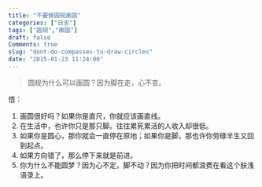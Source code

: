 ```yaml
---
title: "不要做圆规画圆"
categories: ["日志"]
tags: ["圆规","画圆"]
draft: false
Comments: true
slug: "dont-do-compasses-to-draw-circles"
date: "2015-01-23 11:24:00"
---
```


> 圆规为什么可以画圆？因为脚在走，心不变。

 悟：
 1. 画圆很好吗？如果你是直尺，你就应该画直线。
 2. 在生活中，也许你只是那只脚。往往累死累活的人收入却很低。
 3. 如果你是圆心，那你就会一直停在原地；如果你是脚，那也许你劳碌半生又回到起点。
 4. 如果方向错了，那么停下来就是前进。
 5. 你为什么不能圆梦？因为心不定，脚不动？因为你把时间都浪费在看这个肤浅语录上。

